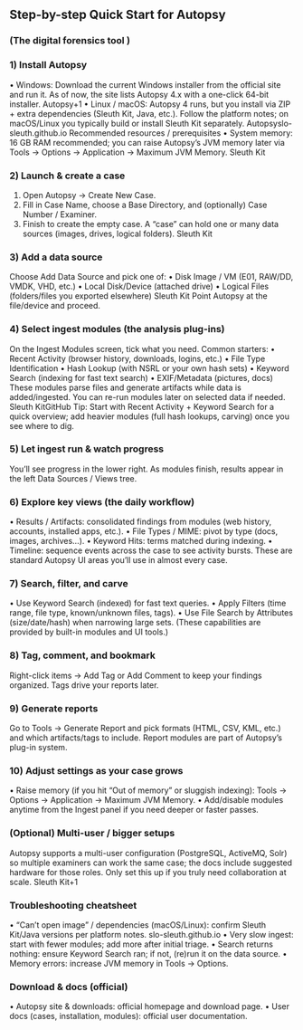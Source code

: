 ## Step-by-step Quick Start for Autopsy 
### (The digital forensics tool )

### 1) Install Autopsy
•	Windows: Download the current Windows installer from the official site and run it. As of now, the site lists Autopsy 4.x with a one-click 64-bit installer. Autopsy+1
•	Linux / macOS: Autopsy 4 runs, but you install via ZIP + extra dependencies (Sleuth Kit, Java, etc.). Follow the platform notes; on macOS/Linux you typically build or install Sleuth Kit separately. Autopsyslo-sleuth.github.io
Recommended resources / prerequisites
•	System memory: 16 GB RAM recommended; you can raise Autopsy’s JVM memory later via Tools → Options → Application → Maximum JVM Memory. Sleuth Kit
 
### 2) Launch & create a case
1.	Open Autopsy → Create New Case.
2.	Fill in Case Name, choose a Base Directory, and (optionally) Case Number / Examiner.
3.	Finish to create the empty case.
A “case” can hold one or many data sources (images, drives, logical folders). Sleuth Kit
 
### 3) Add a data source
Choose Add Data Source and pick one of:
•	Disk Image / VM (E01, RAW/DD, VMDK, VHD, etc.)
•	Local Disk/Device (attached drive)
•	Logical Files (folders/files you exported elsewhere) Sleuth Kit
Point Autopsy at the file/device and proceed.
 
### 4) Select ingest modules (the analysis plug-ins)
On the Ingest Modules screen, tick what you need. Common starters:
•	Recent Activity (browser history, downloads, logins, etc.)
•	File Type Identification
•	Hash Lookup (with NSRL or your own hash sets)
•	Keyword Search (indexing for fast text search)
•	EXIF/Metadata (pictures, docs)
These modules parse files and generate artifacts while data is added/ingested. You can re-run modules later on selected data if needed. Sleuth KitGitHub
Tip: Start with Recent Activity + Keyword Search for a quick overview; add heavier modules (full hash lookups, carving) once you see where to dig.
 
### 5) Let ingest run & watch progress
You’ll see progress in the lower right. As modules finish, results appear in the left Data Sources / Views tree.
 
### 6) Explore key views (the daily workflow)
•	Results / Artifacts: consolidated findings from modules (web history, accounts, installed apps, etc.).
•	File Types / MIME: pivot by type (docs, images, archives…).
•	Keyword Hits: terms matched during indexing.
•	Timeline: sequence events across the case to see activity bursts.
These are standard Autopsy UI areas you’ll use in almost every case.
 
### 7) Search, filter, and carve
•	Use Keyword Search (indexed) for fast text queries.
•	Apply Filters (time range, file type, known/unknown files, tags).
•	Use File Search by Attributes (size/date/hash) when narrowing large sets.
(These capabilities are provided by built-in modules and UI tools.) 
 
### 8) Tag, comment, and bookmark
Right-click items → Add Tag or Add Comment to keep your findings organized. Tags drive your reports later.
 

### 9) Generate reports
Go to Tools → Generate Report and pick formats (HTML, CSV, KML, etc.) and which artifacts/tags to include. Report modules are part of Autopsy’s plug-in system. 
 
### 10) Adjust settings as your case grows
•	Raise memory (if you hit “Out of memory” or sluggish indexing): Tools → Options → Application → Maximum JVM Memory. 
•	Add/disable modules anytime from the Ingest panel if you need deeper or faster passes. 
 
### (Optional) Multi-user / bigger setups
Autopsy supports a multi-user configuration (PostgreSQL, ActiveMQ, Solr) so multiple examiners can work the same case; the docs include suggested hardware for those roles. Only set this up if you truly need collaboration at scale. Sleuth Kit+1
 
### Troubleshooting cheatsheet
•	“Can’t open image” / dependencies (macOS/Linux): confirm Sleuth Kit/Java versions per platform notes. slo-sleuth.github.io
•	Very slow ingest: start with fewer modules; add more after initial triage.
•	Search returns nothing: ensure Keyword Search ran; if not, (re)run it on the data source. 
•	Memory errors: increase JVM memory in Tools → Options. 
 
### Download & docs (official)
•	Autopsy site & downloads: official homepage and download page. 
•	User docs (cases, installation, modules): official user documentation.

